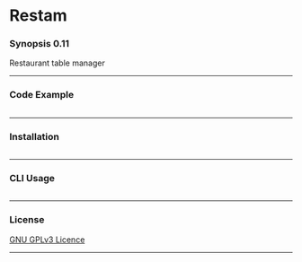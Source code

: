 # Restam

### Synopsis 0.11
Restaurant table manager

---
### Code Example
~~~
~~~

---
### Installation
~~~
~~~

---
### CLI Usage
~~~
~~~

---
### License
[GNU GPLv3 Licence](https://choosealicense.com/licenses/gpl-3.0/#)

---
